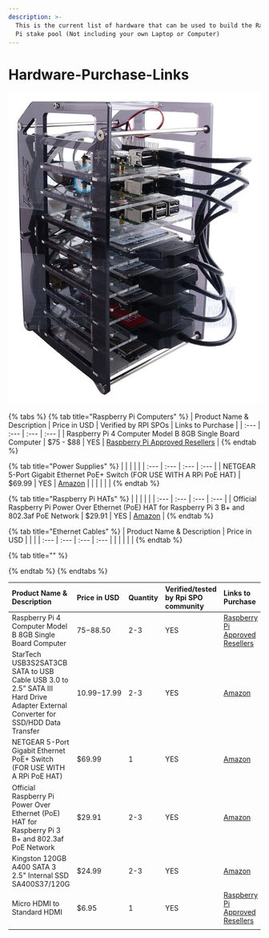 ```yaml
---
description: >-
  This is the current list of hardware that can be used to build the Raspberry
  Pi stake pool (Not including your own Laptop or Computer)
---
```


# Hardware-Purchase-Links

![](../.gitbook/assets/photo_2021-03-09-13.42.42.jpeg)

{% tabs %}
{% tab title="Raspberry Pi Computers" %}
| Product Name & Description | Price in USD | Verified by RPI SPOs | Links to Purchase |
| :--- | :--- | :--- | :--- |
| Raspberry Pi 4 Computer Model B 8GB Single Board Computer | $75 - $88 | YES | [Raspberry Pi Approved Resellers](https://www.raspberrypi.org/products/raspberry-pi-4-model-b/?variant=raspberry-pi-4-model-b-8gb) |
{% endtab %}

{% tab title="Power Supplies" %}
|  |  |  |  |
| :--- | :--- | :--- | :--- |
| NETGEAR 5-Port Gigabit Ethernet PoE+ Switch \(FOR USE WITH A RPi PoE HAT\) | $69.99 | YES | [Amazon](https://www.amazon.com/gp/product/B07WTXHSXC/ref=ppx_yo_dt_b_asin_title_o02_s00?ie=UTF8&psc=1) |
|  |  |  |  |
{% endtab %}

{% tab title="Raspberry Pi HATs" %}
|  |  |  |  |
| :--- | :--- | :--- | :--- |
| Official Raspberry Pi Power Over Ethernet \(PoE\) HAT for Raspberry Pi 3 B+ and 802.3af PoE Network | $29.91 | YES | [Amazon](https://www.amazon.com/poe-hat/dp/B07GR9XQJH/ref=sr_1_2?dchild=1&keywords=Official+Raspberry+Pi+Power+Over+Ethernet+%28PoE%29+HAT+for+Raspberry+Pi+3+B%2B+and+802.3af+PoE+Network&qid=1615236400&s=electronics&sr=1-2) |
{% endtab %}

{% tab title="Ethernet Cables" %}
| Product Name & Description | Price in USD |  |  |
| :--- | :--- | :--- | :--- |
|  |  |  |  |
{% endtab %}

{% tab title="" %}

{% endtab %}
{% endtabs %}

| Product Name & Description | Price in USD | Quantity | Verified/tested by Rpi SPO community | Links to Purchase |
| :--- | :--- | :--- | :--- | :--- |
| Raspberry Pi 4 Computer Model B 8GB Single Board Computer | $75-$88.50 | 2-3 | YES | [Raspberry Pi Approved Resellers](https://www.raspberrypi.org/products/raspberry-pi-4-model-b/?variant=raspberry-pi-4-model-b-8gb) |
| StarTech USB3S2SAT3CB SATA to USB Cable USB 3.0 to 2.5” SATA III Hard Drive Adapter External Converter for SSD/HDD Data Transfer | $10.99-$17.99 | 2-3 | YES | [Amazon](https://www.amazon.com/gp/product/B00HJZJI84/ref=ppx_yo_dt_b_asin_title_o07_s00?ie=UTF8&psc=1) |
| NETGEAR 5-Port Gigabit Ethernet PoE+ Switch \(FOR USE WITH A RPi PoE HAT\) | $69.99 | 1 | YES | [Amazon](https://www.amazon.com/gp/product/B07WTXHSXC/ref=ppx_yo_dt_b_asin_title_o02_s00?ie=UTF8&psc=1) |
| Official Raspberry Pi Power Over Ethernet \(PoE\) HAT for Raspberry Pi 3 B+ and 802.3af PoE Network | $29.91 | 2-3 | YES | [Amazon](https://www.amazon.com/poe-hat/dp/B07GR9XQJH/ref=sr_1_2?dchild=1&keywords=Official+Raspberry+Pi+Power+Over+Ethernet+%28PoE%29+HAT+for+Raspberry+Pi+3+B%2B+and+802.3af+PoE+Network&qid=1615236400&s=electronics&sr=1-2) |
| Kingston 120GB A400 SATA 3 2.5" Internal SSD SA400S37/120G | $24.99 | 2-3 | YES | [Amazon](https://www.amazon.com/Kingston-120GB-Solid-SA400S37-120G/dp/B01N6JQS8C/ref=sxts_sxwds-bia-wc-rsf-ajax2_0?crid=2IZ705SDHVNO2&cv_ct_cx=kingston+a400&dchild=1&keywords=kingston+a400&pd_rd_i=B01N6JQS8C&pd_rd_r=cff9c24d-82ba-4471-892a-a23276b8b1db&pd_rd_w=wzQ6v&pd_rd_wg=6jlaB&pf_rd_p=5c711241-c674-4eef-b21c-fe6add670f33&pf_rd_r=MMBZR2DHZVKB3J1QE3HY&psc=1&qid=1615235655&sprefix=kingsto%2Caps%2C254&sr=1-2-e30f047d-8e3c-4340-8179-6a77ce88d756) |
| Micro HDMI to Standard HDMI | $6.95 | 1 | YES | [Raspberry Pi Approved Resellers](https://www.raspberrypi.org/products/micro-hdmi-to-standard-hdmi-a-cable/) |
|  |  |  |  |  |

